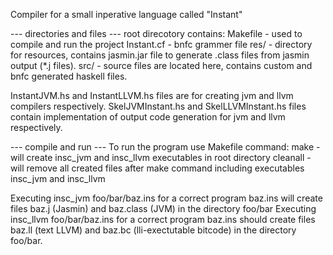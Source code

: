 Compiler for a small inperative language called "Instant"

--- directories and files ---
root direcotory contains:
Makefile - used to compile and run the project
Instant.cf - bnfc grammer file
res/ - directory for resources, contains jasmin.jar file to generate .class files from jasmin output (*.j files).
src/ - source files are located here, contains custom and bnfc generated haskell files.

InstantJVM.hs and InstantLLVM.hs files are for creating jvm and llvm compilers respectively. 
SkelJVMInstant.hs and SkelLLVMInstant.hs files contain implementation of output code generation for jvm and llvm respectively.

--- compile and run ---
To run the program use Makefile command:
make - will create insc_jvm and insc_llvm executables in root directory
cleanall - will remove all created files after make command including executables insc_jvm and insc_llvm

Executing insc_jvm foo/bar/baz.ins for a correct program baz.ins will create files baz.j (Jasmin) and baz.class (JVM) in the directory foo/bar
Executing insc_llvm foo/bar/baz.ins for a correct program baz.ins should create files baz.ll (text LLVM) and baz.bc (lli-exectutable bitcode) in the directory foo/bar.